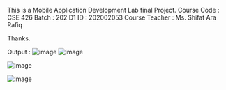 This is a Mobile Application Development Lab final Project.
Course Code : CSE 426
Batch : 202 D1
ID : 202002053
Course Teacher : Ms. Shifat Ara Rafiq

Thanks.

Output : ![image](https://github.com/SubratoBcodez/subrato_202002053/assets/122168347/85c28cdb-01e9-41fe-aca5-2722a8f7a8e3)
![image](https://github.com/SubratoBcodez/subrato_202002053/assets/122168347/64adfe19-6777-4449-93b9-fa6a63b9845b)

![image](https://github.com/SubratoBcodez/subrato_202002053/assets/122168347/eb60ffed-5e63-4861-9ebc-067a9955ddb7)

![image](https://github.com/SubratoBcodez/subrato_202002053/assets/122168347/4a9e1c42-a88c-44af-922d-38bd627b254f)



